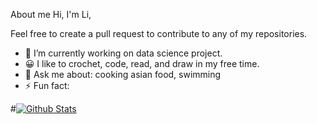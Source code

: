 About me
Hi, I'm Li, 

Feel free to create a pull request to contribute to any of my repositories.

- 🌱 I’m currently working on data science project.
- 😀 I like to crochet, code, read, and draw in my free time.
- 💬 Ask me about: cooking asian food, swimming
- ⚡ Fun fact: 

#[![Github Stats](https://github-readme-stats.vercel.app/api?username=amxchang)](https://github.com/anuraghazra/github-readme-stats)
